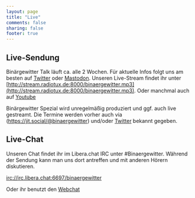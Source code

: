 ```yaml
---
layout: page
title: "Live"
comments: false
sharing: false
footer: true
---
```

## Live-Sendung
Binärgewitter Talk läuft ca. alle 2 Wochen. Für aktuelle Infos folgt uns am besten auf [Twitter](https://twitter.com/binaergewitter) oder [Mastodon](https://jit.social/@binaergewitter).
Unseren Live-Stream findet ihr unter [http://stream.radiotux.de:8000/binaergewitter.mp3](http://stream.radiotux.de:8000/binaergewitter.mp3). Oder manchmal auch auf [Youtube](https://www.youtube.com/channel/UCYhscZJp8lPa0ccLXCQB_iQ/featured)

Binärgewitter Spezial wird unregelmäßig produziert und ggf. auch live gestreamt. Die Termine werden vorher auch via (https://jit.social/@binaergewitter) und/oder [Twitter](https://twitter.com/binaergewitter) bekannt gegeben.

## Live-Chat

Unseren Chat findet ihr im Libera.chat IRC unter \#Binaergewitter. Während der Sendung kann man uns dort antreffen und mit anderen Hörern diskutieren.

[irc://irc.libera.chat:6697/binaergewitter](irc://irc.libera.chat:6697/binaergewitter)

Oder ihr benutzt den [Webchat](https://web.libera.chat//?channels=#binaergewitter)
